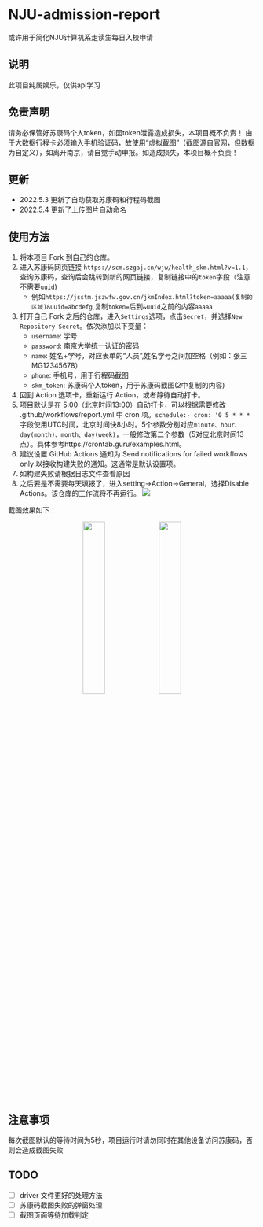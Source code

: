 # NJU-admission-report
或许用于简化NJU计算机系走读生每日入校申请
## 说明
此项目纯属娱乐，仅供api学习
## 免责声明
请务必保管好苏康码个人token，如因token泄露造成损失，本项目概不负责！
由于大数据行程卡必须输入手机验证码，故使用“虚拟截图”（截图源自官网，但数据为自定义），如离开南京，请自觉手动申报。如造成损失，本项目概不负责！
## 更新
- 2022.5.3 更新了自动获取苏康码和行程码截图
- 2022.5.4 更新了上传图片自动命名
##  使用方法
1. 将本项目 Fork 到自己的仓库。
2. 进入苏康码网页链接 `https://scm.szgaj.cn/wjw/health_skm.html?v=1.1`，查询苏康码，查询后会跳转到新的网页链接，复制链接中的`token`字段（注意不需要`uuid`)
   - 例如`https://jsstm.jszwfw.gov.cn/jkmIndex.html?token=aaaaa(复制的区域)&uuid=abcdefg`,复制`token=`后到`&uuid`之前的内容`aaaaa`
3. 打开自己 Fork 之后的仓库，进入`Settings`选项，点击`Secret`，并选择`New Repository Secret`。依次添加以下变量：
    - `username`: 学号
    - `password`: 南京大学统一认证的密码
    - `name`: 姓名+学号，对应表单的“人员”,姓名学号之间加空格（例如：张三 MG12345678）
    - `phone`: 手机号，用于行程码截图
    - `skm_token`: 苏康码个人token，用于苏康码截图(2中复制的内容)
4. 回到 Action 选项卡，重新运行 Action，或者静待自动打卡。
5. 项目默认是在 5:00（北京时间13:00）自动打卡，可以根据需要修改 .github/workflows/report.yml 中 cron 项。`schedule:- cron: '0 5 * * *`字段使用UTC时间，北京时间快8小时。5个参数分别对应`minute、hour、day(month)、month、day(week)`，一般修改第二个参数（5对应北京时间13点）。具体参考https://crontab.guru/examples.html。
6. 建议设置 GitHub Actions 通知为 Send notifications for failed workflows only 以接收构建失败的通知。这通常是默认设置项。
7. 如构建失败请根据日志文件查看原因
8. 之后要是不需要每天填报了，进入setting->Action->General，选择Disable Actions。该仓库的工作流将不再运行。
![](./assets/snipaste_01.png?)

截图效果如下：
<div align="center">
<img src="./assets/snipaste_02.png" width="30%">
<img src="./assets/snipaste_03.png" width="30%">
</div>

## 注意事项
每次截图默认的等待时间为5秒，项目运行时请勿同时在其他设备访问苏康码，否则会造成截图失败
## TODO
- [ ] driver 文件更好的处理方法
- [ ] 苏康码截图失败的弹窗处理
- [ ] 截图页面等待加载判定
